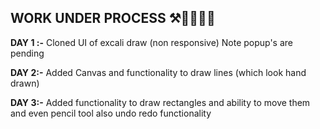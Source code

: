 ## WORK UNDER PROCESS ⚒👨‍🏭👷‍♂️

**DAY 1 :-** Cloned UI of excali draw (non responsive) 
         Note popup's are pending
         
**DAY 2:-** Added Canvas and functionality to draw lines (which look hand drawn)

**DAY 3:-** Added functionality to draw rectangles and ability to move them and even pencil tool also undo redo functionality
